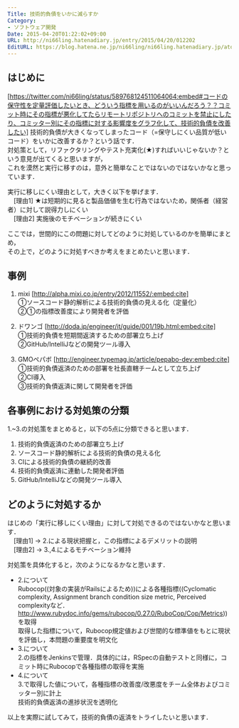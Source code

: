 ```yaml
---
Title: 技術的負債をいかに減らすか
Category:
- ソフトウェア開発
Date: 2015-04-20T01:22:02+09:00
URL: http://ni66ling.hatenadiary.jp/entry/2015/04/20/012202
EditURL: https://blog.hatena.ne.jp/ni66ling/ni66ling.hatenadiary.jp/atom/entry/8454420450092029508
---
```


## はじめに
[https://twitter.com/ni66ling/status/589768124511064064:embed#コードの保守性を定量評価したいとき、どういう指標を用いるのがいいんだろう？？コミット時にその指標が悪化してたらリモートリポジトリへのコミットを禁止にしたり、コミッター別にその指標に対する影響度をグラフ化して、技術的負債を改善したい]
技術的負債が大きくなってしまったコード（=保守しにくい品質が低いコード）をいかに改善するか？という話です．  
対処策として，リファクタリングやテスト充実化(★)すればいいじゃないか？という意見が出てくると思いますが，  
これを漠然と実行に移すのは，意外と簡単なことではないのではないかなと思っています．  

実行に移しにくい理由として，大きく以下を挙げます．  
　[理由1] ★は短期的に見ると製品価値を生む行為ではないため，関係者（経営者）に対して説得力しにくい  
　[理由2] 実施後のモチベーションが続きにくい  

ここでは，世間的にこの問題に対してどのように対処しているのかを簡単にまとめ，  
その上で，どのように対処すべきか考えをまとめたいと思います．

## 事例
1. mixi
[http://alpha.mixi.co.jp/entry/2012/11552/:embed:cite]  
①ソースコード静的解析による技術的負債の見える化（定量化）  
②①の指標改善度により開発者を評価  

2. ドワンゴ
[http://doda.jp/engineer/it/guide/001/19b.html:embed:cite]  
①技術的負債を短期間返済するための部署立ち上げ  
②GitHub/IntelliJなどの開発ツール導入  

3. GMOペパボ
[http://engineer.typemag.jp/article/pepabo-dev:embed:cite]  
①技術的負債返済のための部署を社長直轄チームとして立ち上げ  
②CI導入  
③技術的負債返済に関して開発者を評価

## 各事例における対処策の分類
1.~3.の対処策をまとめると，以下の5点に分類できると思います．  

1. 技術的負債返済のための部署立ち上げ  
2. ソースコード静的解析による技術的負債の見える化  
3. CIによる技術的負債の継続的改善  
4. 技術的負債返済に連動した開発者評価  
5. GitHub/IntelliJなどの開発ツール導入  

## どのように対処するか
はじめの「実行に移しにくい理由」に対して対処できるのではないかなと思います．  
　[理由1] → 2.による現状把握と，この指標によるデメリットの説明  
　[理由2] → 3.,4.によるモチベーション維持  

対処策を具体化すると，次のようになるかなと思います．  

* 2.について  
  Rubocop((対象の実装がRailsによるため))による各種指標((Cyclomatic complexity, Assignment branch condition size metric, Perceived complexityなど．http://www.rubydoc.info/gems/rubocop/0.27.0/RuboCop/Cop/Metrics))を取得  
  取得した指標について，Rubocop規定値および世間的な標準値をもとに現状を評価し，本問題の重要度を明文化
* 3.について  
  2.の指標をJenkinsで管理．具体的には，RSpecの自動テストと同様に，コミット時にRubocopで各種指標の取得を実施
* 4.について  
  3.で取得した値について，各種指標の改善度/改悪度をチーム全体およびコミッター別に計上  
  技術的負債返済の進捗状況を透明化

以上を実際に試してみて，技術的負債の返済をトライしたいと思います．
